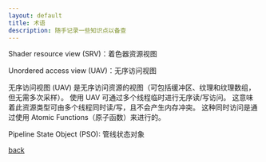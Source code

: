 ```yaml
---
layout: default
title: 术语
description: 随手记录一些知识点以备查
---
```


Shader resource view (SRV)：着色器资源视图

Unordered access view (UAV)：无序访问视图

无序访问视图 (UAV) 是无序访问资源的视图（可包括缓冲区、纹理和纹理数组，但无需多次采样）。 使用 UAV 可通过多个线程临时进行无序读/写访问。 这意味着此资源类型可由多个线程同时读/写，且不会产生内存冲突。 这种同时访问是通过使用 Atomic Functions（原子函数）来进行的。

Pipeline State Object (PSO): 管线状态对象

[back](./)